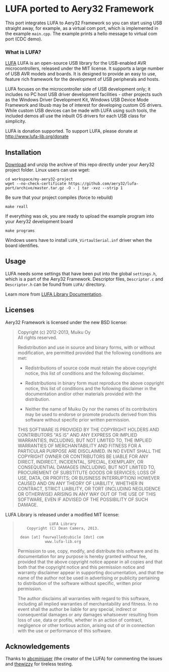 # LUFA ported to Aery32 Framework

This port integrates LUFA to Aery32 Framework so you can start using USB
straight away, for example, as a virtual com port, which is implemented in
the example `main.cpp`. The example prints a hello message to virtual com
port (CDC demo).

### What is LUFA?

[LUFA](https://github.com/abcminiuser/lufa) LUFA is an open-source USB
library for the USB-enabled AVR microcontrollers, released under the MIT
license. It supports a large number of USB AVR models and boards. It is
designed to provide an easy to use, feature rich framework for the development
of USB peripherals and hosts.

LUFA focuses on the microcontroller side of USB development only; it includes
no PC host USB driver development facilities - other projects such as the
Windows Driver Development Kit, Windows USB Device Mode Framework and libusb
may be of interest for developing custom OS drivers. While custom USB devices
can be made with LUFA using such tools, the included demos all use the inbuilt
OS drivers for each USB class for simplicity.

LUFA is donation supported. To support LUFA, please donate at
http://www.lufa-lib.org/donate

## Installation

[Download](https://github.com/aery32/lufa-port/archive/master.zip) and
unzip the archive of this repo directly under your Aery32 project folder.
Linux users can use wget:

```
cd workspace/my-aery32-project
wget --no-check-certificate https://github.com/aery32/lufa-port/archive/master.tar.gz -O - | tar -xvz --strip 1
```

Be sure that your project compiles (force to rebuild)

```
make reall
```

If everything was ok, you are ready to upload the example program into
your Aery32 development board

```
make programs
```

Windows users have to install `LUFA_VirtaulSerial.inf` driver when the board
identifies.

## Usage

LUFA needs some settings that have been put into the global `settings.h`,
which is a part of the Aery32 Framework. Descriptor files, `Descriptor.c` and
`Descriptor.h` can be found from `LUFA/` directory.

Learn more from [LUFA Library Documentation](http://www.fourwalledcubicle.com/files/LUFA/Doc/130303/html/).

## Licenses

Aery32 Framework is licensed under the new BSD license:

> Copyright (c) 2012-2013, Muiku Oy  
> All rights reserved.
>
> Redistribution and use in source and binary forms, with or without modification,
> are permitted provided that the following conditions are met:
>
>    * Redistributions of source code must retain the above copyright notice,
>      this list of conditions and the following disclaimer.
>
>    * Redistributions in binary form must reproduce the above copyright notice,
>      this list of conditions and the following disclaimer in the documentation
>      and/or other materials provided with the distribution.
>
>    * Neither the name of Muiku Oy nor the names of its contributors may be
>      used to endorse or promote products derived from this software without
>      specific prior written permission.
>
> THIS SOFTWARE IS PROVIDED BY THE COPYRIGHT HOLDERS AND CONTRIBUTORS "AS IS" AND
> ANY EXPRESS OR IMPLIED WARRANTIES, INCLUDING, BUT NOT LIMITED TO, THE IMPLIED
> WARRANTIES OF MERCHANTABILITY AND FITNESS FOR A PARTICULAR PURPOSE ARE
> DISCLAIMED. IN NO EVENT SHALL THE COPYRIGHT OWNER OR CONTRIBUTORS BE LIABLE FOR
> ANY DIRECT, INDIRECT, INCIDENTAL, SPECIAL, EXEMPLARY, OR CONSEQUENTIAL DAMAGES
> (INCLUDING, BUT NOT LIMITED TO, PROCUREMENT OF SUBSTITUTE GOODS OR SERVICES;
> LOSS OF USE, DATA, OR PROFITS; OR BUSINESS INTERRUPTION) HOWEVER CAUSED AND ON
> ANY THEORY OF LIABILITY, WHETHER IN CONTRACT, STRICT LIABILITY, OR TORT
> (INCLUDING NEGLIGENCE OR OTHERWISE) ARISING IN ANY WAY OUT OF THE USE OF THIS
> SOFTWARE, EVEN IF ADVISED OF THE POSSIBILITY OF SUCH DAMAGE.


LUFA Library is released under a modified MIT license:

>                   LUFA Library
>         Copyright (C) Dean Camera, 2013.
> 
>      dean [at] fourwalledcubicle [dot] com
>                 www.lufa-lib.org
> 
> 
> Permission to use, copy, modify, and distribute this software
> and its documentation for any purpose is hereby granted without
> fee, provided that the above copyright notice appear in all
> copies and that both that the copyright notice and this
> permission notice and warranty disclaimer appear in supporting
> documentation, and that the name of the author not be used in
> advertising or publicity pertaining to distribution of the
> software without specific, written prior permission.
> 
> The author disclaims all warranties with regard to this
> software, including all implied warranties of merchantability
> and fitness.  In no event shall the author be liable for any
> special, indirect or consequential damages or any damages
> whatsoever resulting from loss of use, data or profits, whether
> in an action of contract, negligence or other tortious action,
> arising out of or in connection with the use or performance of
> this software.

## Acknowledgements

Thanks to [abcminiuser](https://github.com/abcminiuser)
(the creator of the LUFA) for commenting the issues and
[thewizzy](https://github.com/thewizzy) for tireless testing.
